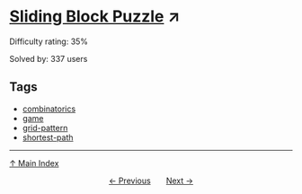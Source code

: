 # [Sliding Block Puzzle](https://projecteuler.net/problem=766) ↗️

Difficulty rating: 35%

Solved by: 337 users
## Tags

- [combinatorics](../tags/combinatorics.md)
- [game](../tags/game.md)
- [grid-pattern](../tags/grid-pattern.md)
- [shortest-path](../tags/shortest-path.md)



---

[↑ Main Index](../README.md)


<div align=center><a href='765.md'>← Previous</a> &nbsp;&nbsp; &nbsp;&nbsp;  <a href='767.md'>Next →</a></div>
